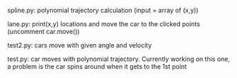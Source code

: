 spline.py: polynomial trajectory calculation (input = array of (x,y))

lane.py:  print(x,y) locations and move the car to the clicked points (uncomment car.move())

test2.py: cars move with given angle and velocity

test.py: car moves with polynomial trajectory. Currently working on this one, a problem is the car spins around when it gets to the 1st point
